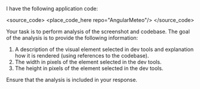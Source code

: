 I have the following application code:

<source_code>
<place_code_here repo="AngularMeteo"/>
</source_code>

Your task is to perform analysis of the screenshot and codebase. The goal of the analysis is to provide the following information:
1) A description of the visual element selected in dev tools and explanation how it is rendered (using references to the codebase).
2) The width in pixels of the element selected in the dev tools.
3) The height in pixels of the element selected in the dev tools.

Ensure that the analysis is included in your response.
